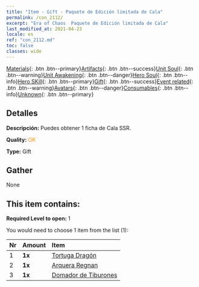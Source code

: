 ```yaml
---
title: "Item - Gift - Paquete de Edición limitada de Cala"
permalink: /con_2112/
excerpt: "Era of Chaos  Paquete de Edición limitada de Cala"
last_modified_at: 2021-04-23
locale: es
ref: "con_2112.md"
toc: false
classes: wide
---
```

 [Materials](/ItemsES/){: .btn .btn--primary}[Artifacts](/ItemsES/Artifacts/){: .btn .btn--success}[Unit Soul](/ItemsES/UnitSoul/){: .btn .btn--warning}[Unit Awakening](/ItemsES/UnitAwakening/){: .btn .btn--danger}[Hero Soul](/ItemsES/HeroSoul/){: .btn .btn--info}[Hero SKill](/ItemsES/HeroSkill/){: .btn .btn--primary}[Gift](/ItemsES/Gift/){: .btn .btn--success}[Event related](/ItemsES/Events/){: .btn .btn--warning}[Avatars](/ItemsES/Avatars/){: .btn .btn--danger}[Consumables](/ItemsES/Consumables/){: .btn .btn--info}[Unknown](/ItemsES/Unknown/){: .btn .btn--primary}

## Detalles
 **Descripción:** Puedes obtener 1 ficha de Cala SSR.

 **Quality:** <span style="color: #FF8C00">OK</span>

 **Type:** Gift

## Gather

  None

## This item contains:

 **Required Level to open:** 1

 You would need to choose 1 item from the list (1):

  | Nr | Amount |     Item    |
  |:---|:-------|:------------|
  | 1 |  **1x** | [Tortuga Dragón](/ItemsES/unt_278/) |  | 
  | 2 |  **1x** | [Arquera Regnan](/ItemsES/unt_274/) |  | 
  | 3 |  **1x** | [Domador de Tiburones](/ItemsES/unt_281/) |  | 
